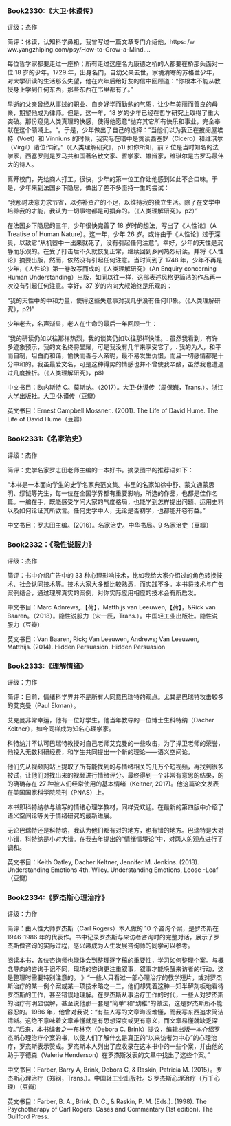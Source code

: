 ### Book2330:《大卫·休谟传》

评级：杰作

简评：休谟，认知科学鼻祖，我曾写过一篇文章专门介绍他，https: /w ww.yangzhiping.com/psy/How-to-Grow-a-Mind....

每位哲学家都要走过一座桥；所有走过这座名为康德之桥的人都要在桥那头面对一位 18 岁的少年。1729 年，出身名门，自幼父亲去世，家境清寒的苏格兰少年，对大学研读的生活那么失望，他在六年后给好友的信中回顾道：“你根本不能从教授身上学到任何东西，那些东西在书里都有了。”

早逝的父亲曾经从事过的职业、自身好学而勤勉的气质，让少年美丽而善良的母亲，期望他成为律师。但是，这一年，18 岁的少年已经在哲学研究上取得了重大突破。那份窥见人类真理的快感，使得他愿意“抛弃其它所有快乐和事业，完全奉献在这个领域上。“。于是，少年做出了自己的选择：“当他们以为我正在披阅屋埃特（Voet）和 Vinniuns 的时候，我实际在暗中是贪读西塞罗（Cicero）和维琪尔（Virgil）诸位作家。”（《人类理解研究》，p1) 如你所知，前 2 位是当时知名的法学家，西塞罗则是罗马共和国著名散文家、哲学家、雄辩家，维琪尔是古罗马最伟大的诗人。

离开校门，先给商人打工。很快，少年的第一位工作让他感到如此不合口味。于是，少年来到法国乡下隐居，做出了差不多坚持一生的尝试：

“我那时决意力求节省，以弥补资产的不足，以维持我的独立生活。除了在文学中培养我的才能，我认为一切事物都是可摒弃的。（《人类理解研究》，p2）”

在法国乡下隐居的三年，少年很快完善了 18 岁时的想法，写出了《人性论》（A Treatise of Human Nature）。这一年，少年 26 岁。或许由于《人性论》过于深奥，以致它“从机器中一出来就死了，没有引起任何注意”。幸好，少年的天性是沉静而乐观的。在受了打击后不久就恢复正常，继续回到乡间热烈研读。并将《人性论》摘要出版，然而，依然没有引起任何注意。当时间到了 1748 年，少年不再是少年，《人性论》第一卷改写而成的《人类理解研究》（An Enquiry concerning Human Understanding）出版，如同以往一样，这部表述风格更简洁的作品再一次没有引起任何注意。幸好，37 岁的内向大叔始终是乐观的：

“我的天性中的中和力量，使得这些失意事对我几乎没有任何印象。（《人类理解研究》，p2)”

少年老去，名声渐显，老人在生命的最后一年回顾一生：

“我的研读仍如以往那样热烈，我的谈笑仍如以往那样快活。. 虽然我看到，有许多迹象预示，我的文名终将显耀，可是我没有几年来享受它了。. 我的为人，和平而自制，坦白而和蔼，愉快而善与人亲昵，最不易发生仇恨，而且一切感情都是十分中和的。我虽最爱文名，可是这种得势的情感也并不曾使我辛酸，虽然我也遭遇过几度挫折。（《人类理解研究》，p8)

中文书目：欧内斯特 C。莫斯纳。（2017）。大卫·休谟传（周保巍，Trans.）。浙江大学出版社。大卫·休谟传（豆瓣）

英文书目：Ernest Campbell Mossner.. (2001). The Life of David Hume. The Life of David Hume（豆瓣）

### Book2331:《名家治史》

评级：杰作

简评：史学名家罗志田老师主编的一本好书。摘录图书的推荐语如下：

“本书是一本面向学生的史学名家典范文集。书里的名家如徐中舒、蒙文通蒙思明、缪钺等先生，每一位在全国学界都有重要影响，所选的作品，也都是佳作名篇。一编在手，既能感受学问大家的气度格局，也能学到怎样提出问题、运用史料以及如何论证其所欲言。任何史学中人，无论是否初学，也都能开卷有益。”

中文书目：罗志田主编。(2016）。名家治史。中华书局。9 名家治史（豆瓣）

### Book2332：《隐性说服力》

评级：杰作

简评：书中介绍广告中的 33 种心理影响技术，比如我给大家介绍过的角色转换技术、社会认同技术等。技术大家大多都比较熟悉，而实践不多。本书将技术与广告案例结合，通过理解真实的案例，对你实际应用相应的技术会有所启发。

中文书目：Marc Adnrews,.【荷】，Matthijs van Leeuwen,【荷】，&Rick van Baaren。（2018）。隐性说服力（宋一辰，Trans.）。中国轻工业出版社。隐性说服力（豆瓣）

英文书目：Van Baaren, Rick; Van Leeuwen, Andrews; Van Leeuwen, Matthijs. (2014). Hidden Persuasion. Hidden Persuasion

### Book2333:《理解情绪》

评级：力作

简评：目前，情绪科学界并不是所有人同意巴瑞特的观点。尤其是巴瑞特攻击较多的艾克曼（Paul Ekman）。

艾克曼非常幸运，他有一位好学生。他当年教导的一位博士生科特纳（Dacher Keltner），如今同样成为知名心理学家。

科特纳并不认可巴瑞特教授对自己老师艾克曼的一些攻击，为了捍卫老师的荣誉，他投入无数科研经费，和学生共同提出一个新的理论——语义空间论。

他们先从视频网站上提取了所有能找到的与情绪相关的几万个短视频，再找到很多被试，让他们对找出来的视频进行情绪评分。最终得到一个非常有意思的结果，的的确确存在 27 种被人们经常使用的基本情绪（Keltner, 2017)。他这篇论文发表在美国国家科学院院刊（PNAS）上。

本书即科特纳参与编写的情绪心理学教材，同样受欢迎。在最新的第四版中介绍了语义空间论等关于情绪研究的最新进展。

无论巴瑞特还是科特纳，我认为他们都有对的地方，也有错的地方。巴瑞特是大对小错，科特纳是小对大错。在我去年提出的“情绪情境论”中，对两人的观点进行了调和。

英文书目：Keith Oatley, Dacher Keltner, Jennifer M. Jenkins. (2018). Understanding Emotions 4th. Wiley. Understanding Emotions, Loose -Leaf（豆瓣）

### Book2334:《罗杰斯心理治疗》

评级：力作

简评：由人性大师罗杰斯（Carl Rogers）本人做的 10 个咨询个案，是罗杰斯在 1946-1986 年的代表作。书中记录罗杰斯与来访者咨询时的完整对话，展示了罗杰斯做咨询的实际过程，感兴趣成为人生发展咨询师的同学可以参考。

阅读本书，各位咨询师也能体会到整理逐字稿的重要性，学习如何整理个案。与概念导向的咨询手记不同，现场的咨询更注重叙事，叙事才能唤醒来访者的行动，这是整理时需要特别注意的。
》“一些人只看过一部心理治疗的教学短片，或对罗杰斯治疗的某一例个案或某一项技术略之一二，他们却凭着这种一知半解刻板地看待罗杰斯的工作，甚至错误地理解。在罗杰斯从事治疗工作的时代，一些人对罗杰斯的治疗有明显误解，甚至说他那一套是“简单”和“幼稚”的做法，这是罗杰斯所不能容忍的。1986 年，他曾对我说：“有些人写的文章晦涩难懂，而我写东西追求简洁清晰。这绝不意味着文章难懂就是有思想深度或更有意义，而文章易懂就缺乏深度。”后来，本书编者之一布林克（Debora C. Brink）提议，编辑出版一本介绍罗杰斯心理治疗个案的书，以使人们了解什么是真正的“以来访者为中心”的心理治疗，罗杰斯表示赞成。罗杰斯本人列出了应收录在这本书中的一些个案，并由他的助手亨德森（Valerie Henderson）在罗杰斯发表的文章中找出了这些个案。”

中文书目：Farber, Barry A, Brink, Debora C, & Raskin, Patricia M.  (2015）。罗杰斯心理治疗（郑钢，Trans.）。中国轻工业出版社。S 罗杰斯心理治疗（万千心理）（豆瓣）

英文书目：Farber, B. A., Brink, D. C., & Raskin, P. M. (Eds.). (1998). The Psychotherapy of Carl Rogers: Cases and Commentary  (1st edition). The Guilford Press.




